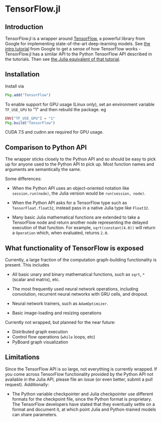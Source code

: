 # TensorFlow.jl

## Introduction

TensorFlow.jl is a wrapper around [TensorFlow](https://www.tensorflow.org/), a powerful library from Google for implementing state-of-the-art deep-learning models. See [the intro tutorial](https://www.tensorflow.org/versions/r0.10/tutorials/mnist/beginners/index.html) from Google to get a sense of how TensorFlow works - TensorFlow.jl has a similar API to the Python TensorFlow API described in the tutorials. Then see [the Julia equivalent of that tutorial](tutorial.md).

## Installation

Install via

```julia
Pkg.add("TensorFlow")
```

To enable support for GPU usage (Linux only), set an environment variable `TF_USE_GPU` to "1" and then rebuild the package. eg

```julia
ENV["TF_USE_GPU"] = "1"
Pkg.build("TensorFlow")
```

CUDA 7.5 and cudnn are required for GPU usage.

## Comparison to Python API

The wrapper sticks closely to the Python API and so should be easy to pick up for anyone used to the Python API to pick up. Most function names and arguments are semantically the same.

Some differences:

* When the Python API uses an object-oriented notation like `session.run(node)`, the Julia version would be `run(session, node)`.

* When the Python API asks for a TensorFlow type such as `TensorFloat.float32`, instead pass in a native Julia type like `Float32`.

* Many basic Julia mathematical functions are extended to take a TensorFlow node and return another node representing the delayed execution of that function. For example, `sqrt(constant(4.0))` will return a `Operation` which, when evaluated, returns `2.0`.

## What functionality of TensorFlow is exposed

Currently, a large fraction of the computation graph-building functionality is present. This includes

* All basic unary and binary mathematical functions, such as `sqrt`, `*` (scalar and matrix), etc.

* The most frequently used neural network operations, including convolution, recurrent neural networks with GRU cells, and dropout.

* Neural network trainers, such as `AdamOptimizer`.

* Basic image-loading and resizing operations


Currently not wrapped, but planned for the near future:

* Distributed graph execution
* Control flow operations (`while` loops, etc)
* PyBoard graph visualization

## Limitations

Since the TensorFlow API is so large, not everything is currently wrapped. If you come across TensorFlow functionality provided by the Python API not available in the Julia API, please file an issue (or even better, submit a pull request). Additionally:

* The Python variable checkpointer and Julia checkpointer use different formats for the checkpoint file, since the Python format is proprietary. The TensorFlow developers have stated that they eventually settle on a format and document it, at which point Julia and Python-trained models can share parameters.
